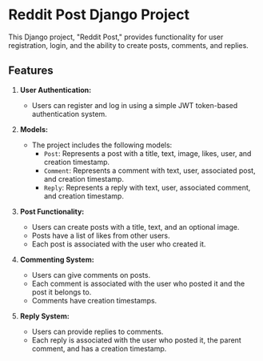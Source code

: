 # Reddit Post Django Project

This Django project, "Reddit Post," provides functionality for user registration, login, and the ability to create posts, comments, and replies.

## Features

1. **User Authentication:**
   - Users can register and log in using a simple JWT token-based authentication system.

2. **Models:**
   - The project includes the following models:
     - `Post`: Represents a post with a title, text, image, likes, user, and creation timestamp.
     - `Comment`: Represents a comment with text, user, associated post, and creation timestamp.
     - `Reply`: Represents a reply with text, user, associated comment, and creation timestamp.

3. **Post Functionality:**
   - Users can create posts with a title, text, and an optional image.
   - Posts have a list of likes from other users.
   - Each post is associated with the user who created it.

4. **Commenting System:**
   - Users can give comments on posts.
   - Each comment is associated with the user who posted it and the post it belongs to.
   - Comments have creation timestamps.

5. **Reply System:**
   - Users can provide replies to comments.
   - Each reply is associated with the user who posted it, the parent comment, and has a creation timestamp.

